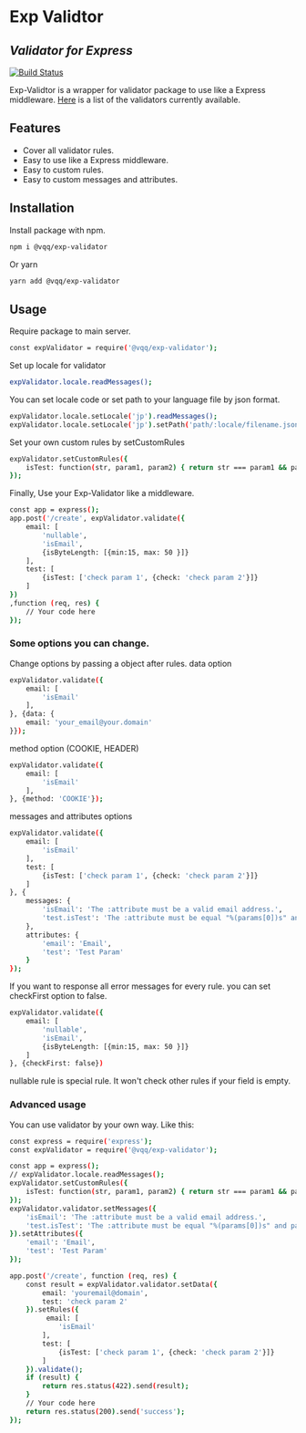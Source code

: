 # Exp Validtor
## _Validator for Express_

[![Build Status](https://travis-ci.org/joemccann/dillinger.svg?branch=master)](https://github.com/jackiewen/exp-validator.git)

Exp-Validtor is a wrapper for validator package to use like a Express middleware.
[Here](https://www.npmjs.com/package/validator) is a list of the validators currently available.

## Features

- Cover all validator rules.
- Easy to use like a Express middleware.
- Easy to custom rules.
- Easy to custom messages and attributes.


## Installation


Install package with npm.

```sh
npm i @vqq/exp-validator
```

Or yarn

```sh
yarn add @vqq/exp-validator
```

## Usage

Require package to main server.
```sh
const expValidator = require('@vqq/exp-validator');
```
Set up locale for validator
```sh
expValidator.locale.readMessages();
```
You can set locale code or set path to your language file by json format.
```sh
expValidator.locale.setLocale('jp').readMessages();
expValidator.locale.setLocale('jp').setPath('path/:locale/filename.json').readMessages();
```
Set your own custom rules by setCustomRules
```sh
expValidator.setCustomRules({
    isTest: function(str, param1, param2) { return str === param1 && param2.check === 'check param 2'; }
});
```
Finally, Use your Exp-Validator like a middleware.
```sh
const app = express();
app.post('/create', expValidator.validate({
    email: [
        'nullable',
        'isEmail',
        {isByteLength: [{min:15, max: 50 }]}
    ],
    test: [
        {isTest: ['check param 1', {check: 'check param 2'}]}
    ]
})
,function (req, res) {
    // Your code here
});
```
### Some options you can change.
Change options by passing a object after rules.
data option
```sh
expValidator.validate({
    email: [
        'isEmail'
    ],
}, {data: {
    email: 'your_email@your.domain'
}});
```
method option (COOKIE, HEADER)
```sh
expValidator.validate({
    email: [
        'isEmail'
    ],
}, {method: 'COOKIE'});
```
messages and attributes options
```sh
expValidator.validate({
    email: [
        'isEmail'
    ],
    test: [
        {isTest: ['check param 1', {check: 'check param 2'}]}
    ]
}, {
    messages: {
        'isEmail': 'The :attribute must be a valid email address.',
        'test.isTest': 'The :attribute must be equal "%(params[0])s" and param 2 must be equal "%(params[1].check)s".',
    },
    attributes: {
        'email': 'Email',
        'test': 'Test Param'
    }
});
```
If you want to response all error messages for every rule. you can set checkFirst option to false.
```sh
expValidator.validate({
    email: [
        'nullable',
        'isEmail',
        {isByteLength: [{min:15, max: 50 }]}
    ]
}, {checkFirst: false})
```
nullable rule is special rule. It won't check other rules if your field is empty.
### Advanced usage
You can use validator by your own way. Like this: 
```sh
const express = require('express');
const expValidator = require('@vqq/exp-validator');

const app = express();
// expValidator.locale.readMessages();
expValidator.setCustomRules({
    isTest: function(str, param1, param2) { return str === param1 && param2.check === 'check param 2'; }
});
expValidator.validator.setMessages({
    'isEmail': 'The :attribute must be a valid email address.',
    'test.isTest': 'The :attribute must be equal "%(params[0])s" and param 2 must be equal "%(params[1].check)s".',
}).setAttributes({
    'email': 'Email',
    'test': 'Test Param'
});

app.post('/create', function (req, res) {
    const result = expValidator.validator.setData({
        email: 'youremail@domain',
        test: 'check param 2'
    }).setRules({
         email: [
            'isEmail'
        ],
        test: [
            {isTest: ['check param 1', {check: 'check param 2'}]}
        ]
    }).validate();
    if (result) {
        return res.status(422).send(result);
    }
    // Your code here
    return res.status(200).send('success');
});
```
